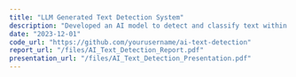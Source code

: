 ```yaml
---
title: "LLM Generated Text Detection System"
description: "Developed an AI model to detect and classify text within digital documents using Natural Language Processing (NLP) and machine learning techniques. The project aimed to improve the accuracy of text detection in various document formats, including scanned images and PDFs."
date: "2023-12-01"
code_url: "https://github.com/yourusername/ai-text-detection"
report_url: "/files/AI_Text_Detection_Report.pdf"
presentation_url: "/files/AI_Text_Detection_Presentation.pdf"
---
```

